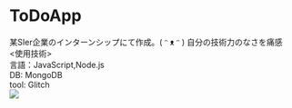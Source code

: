 # ToDoApp
某SIer企業のインターンシップにて作成。( ᵔ ᴥ ᵔ )
自分の技術力のなさを痛感<br>
<使用技術><br>
言語：JavaScript,Node.js<br>
DB: MongoDB<br>
tool: Glitch<br>
<image src="https://cdn.glitch.com/cbd6039a-b511-49e3-be79-294d9695cf7b%2F%E3%82%B9%E3%82%AF%E3%83%AA%E3%83%BC%E3%83%B3%E3%82%B7%E3%83%A7%E3%83%83%E3%83%88%202020-09-29%2011.59.56.png?v=1601353240842">
